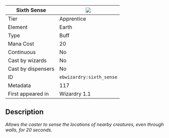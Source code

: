 | Sixth Sense |![](https://github.com/Electroblob77/Wizardry/blob/1.12.2/src/main/resources/assets/ebwizardry/textures/spells/ebwizardry:sixth_sense.png)|
|---|---|
| Tier | Apprentice |
| Element | Earth |
| Type | Buff |
| Mana Cost | 20 |
| Continuous | No |
| Cast by wizards | No |
| Cast by dispensers | No |
| ID | `ebwizardry:sixth_sense` |
| Metadata | 117 |
| First appeared in | Wizardry 1.1 |
## Description
_Allows the caster to sense the locations of nearby creatures, even through walls, for 20 seconds._
